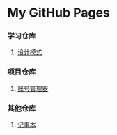 # My GitHub Pages

### 学习仓库
1. [设计模式](https://drintau.github.io/DesignPattern)

### 项目仓库
1. [账号管理器](https://drintau.github.io/AccountManager)

### 其他仓库
1. [记事本](https://drintau.github.io/NoteBook)
